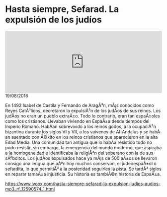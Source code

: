 # Hasta siempre, Sefarad. La expulsión de los judíos
<iframe id='audio_88903085' frameborder='0' allowfullscreen='' scrolling='no' height='200' style='width:100%;' src='https://www.ivoox.com/player_ej_12590574_6_1.html' loading='lazy'></iframe>19/08/2016

En 1492 Isabel de Castila y Fernando de AragÃ³n, mÃ¡s conocidos como Reyes CatÃ³licos, decretaron la expulsiÃ³n de los judÃ­os de sus reinos. Los judÃ­os no eran un pueblo extraÃ±o. Todo lo contrario, eran tan espaÃ±oles como los cristianos. Llevaban viviendo en EspaÃ±a desde tiempos del Imperio Romano. HabÃ­an sobrevivido a los reinos godos, a la ocupaciÃ³n bizantina durante los siglos VI y VII, a los vaivenes de Al-Andalus y se habÃ­an asentado con Ã©xito en los reinos cristianos que aparecieron en la alta Edad Media. Una comunidad tan antigua que lo habÃ­a resistido todo no pudo resistir, sin embargo, la emergencia del mundo moderno, que aspiraba a la homogeneidad e identificaba la religiÃ³n del soberano con la de sus sÃºbditos. Los judÃ­os expulsados hace ya mÃ¡s de 500 aÃ±os se llevaron consigo una lengua que aÃºn hoy muchos conservan, el judeoespaÃ±ol o sefardita, lo que permitiÃ³ a la posteridad seguirles la pista. Se tardÃ³ siglos en reparar tamaÃ±a injusticia. Su historia es tambiÃ©n historia de EspaÃ±a. 

https://www.ivoox.com/hasta-siempre-sefarad-la-expulsion-judios-audios-mp3_rf_12590574_1.html
